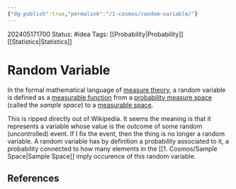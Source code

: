 ```yaml
---
{"dg-publish":true,"permalink":"/1-cosmos/random-variable/"}
---
```


202405171700
Status: #idea
Tags: [[Probability\|Probability]][[Statistics\|Statistics]]
# Random Variable

In the formal mathematical language of [measure theory](https://en.wikipedia.org/wiki/Measure_theory "Measure theory"), a random variable is defined as a [measurable function](https://en.wikipedia.org/wiki/Measurable_function "Measurable function") from a [probability measure space](https://en.wikipedia.org/wiki/Probability_measure_space "Probability measure space") (called the _sample space_) to a [measurable space](https://en.wikipedia.org/wiki/Measurable_space "Measurable space").

This is ripped directly out of Wikipedia. It seems the meaning is that it represents a variable whose value is the outcome of some random (uncontrolled) event. If I fix the event, then the thing is no longer a random variable. A random variable has by definition a probability associated to it, a probability connected to how many elements in the [[1. Cosmos/Sample Space\|Sample Space]] imply occurence of this random variable.
## References
